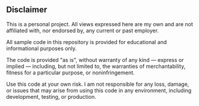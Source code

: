 ## Disclaimer

This is a personal project. All views expressed here are my own and are not affiliated with, nor endorsed by, any current or past employer.

All sample code in this repository is provided for educational and informational purposes only.

The code is provided "as is", without warranty of any kind — express or implied — including, but not limited to, the warranties of merchantability, fitness for a particular purpose, or noninfringement.

Use this code at your own risk. I am not responsible for any loss, damage, or issues that may arise from using this code in any environment, including development, testing, or production.
